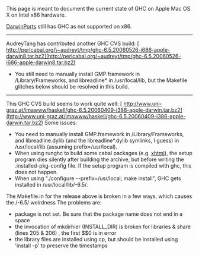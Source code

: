 
This page is meant to document the current state of GHC on Apple Mac OS X on Intel x86 hardware.



[
DarwinPorts](http://darwinports.opendarwin.org/) still has GHC as not supported on x86.


---



AudreyTang has contributed another GHC CVS build:
[
http://perlcabal.org/\~audreyt/tmp/ghc-6.5.20060526-i686-apple-darwin8.tar.bz2](http://perlcabal.org/~audreyt/tmp/ghc-6.5.20060526-i686-apple-darwin8.tar.bz2)


- You still need to manually install GMP.framework in /Library/Frameworks, and libreadline\* in /usr/local/lib, but the Makefile glitches below should be resolved in this build.

---



This GHC CVS build seems to work quite well:
[
http://www.uni-graz.at/imawww/haskell/ghc-6.5.20060409-i386-apple-darwin.tar.bz2](http://www.uni-graz.at/imawww/haskell/ghc-6.5.20060409-i386-apple-darwin.tar.bz2)
Some issues:


- You need to manually install GMP.framework in /Library/Frameworks, and libreadline.dylib (and the libreadline\*.dylib symlinks, I guess) in /usr/local/lib (assuming prefix=/usr/local).
- When using runghc to build some cabal packages (e.g. [
  xhtml](http://www.cs.chalmers.se/~bringert/darcs/haskell-xhtml/doc/)), the setup program dies silently after building the archive, but before writing the .installed-pkg-config file. If the setup program is compiled with ghc, this does not happen.
- When using "./configure --prefix=/usr/local; make install", GHC gets installed in /usr/local/lib/-6.5/.


The Makefile.in for the release above is broken in a few ways, which causes the /-6.5/ weirdness   The problems are:


- package is not set.  Be sure that the package name does not end in a space
- the invocation of mkdirhier (INSTALL\_DIR) is broken for libraries & share (lines 205 & 206) , the first $$0 is in error
- the library files are installed using cp, but should be installed using 'install -p' to preserve the timestamps
